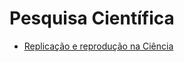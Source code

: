 # Pesquisa Científica

- [Replicação e reprodução na Ciência](http://cursos.leg.ufpr.br/prr/capPesqRep.html#replica%C3%A7%C3%A3o_e_reprodu%C3%A7%C3%A3o_na_ci%C3%AAncia)
